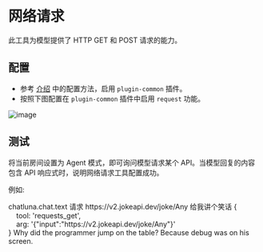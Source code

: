 # 网络请求

此工具为模型提供了 HTTP GET 和 POST 请求的能力。

## 配置

- 参考 [介绍](introduction.md) 中的配置方法，启用 `plugin-common` 插件。
- 按照下图配置在 `plugin-common` 插件中启用 `request` 功能。

![image](../../public/images/image-37.png)

## 测试

将当前房间设置为 Agent 模式，即可询问模型请求某个 API。当模型回复的内容包含 API 响应式时，说明网络请求工具配置成功。

例如:

<chat-panel>
  <chat-message nickname="User">chatluna.chat.text 请求 https://v2.jokeapi.dev/joke/Any 给我讲个笑话</chat-message>
  <chat-message nickname="Bot">
    {<br>
      &nbsp;&nbsp;&nbsp;&nbsp;tool: 'requests_get',<br>
      &nbsp;&nbsp;&nbsp;&nbsp;arg: '{"input":"https://v2.jokeapi.dev/joke/Any"}'<br>
    }
  </chat-message>
   <chat-message nickname="Bot">
    Why did the programmer jump on the table?  
    Because debug was on his screen.
  </chat-message>
</chat-panel>
